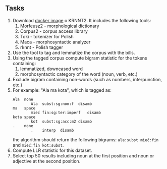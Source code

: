 ## Tasks

1. Download [docker image](https://hub.docker.com/r/djstrong/krnnt2) o KRNNT2. It includes the following tools:
   1. Morfeusz2 - morphological dictionary
   1. Corpus2 - corpus access library
   1. Toki - tokenizer for Polish
   1. Maca - morphosyntactic analyzer
   1. rknnt - Polish tagger
1. Use the tool to tag and lemmatize the corpus with the bills.
1. Using the tagged corpus compute bigram statistic for the tokens containing:
   1. lemmatized, downcased word
   1. morphosyntactic category of the word (noun, verb, etc.)
1. Exclude bigram containing non-words (such as numbers, interpunction, etc.)
1. For example: "Ala ma kota", which is tagged as:
   ```
   Ala	none
           Ala	subst:sg:nom:f	disamb
   ma	space
           mieć	fin:sg:ter:imperf	disamb
   kota	space
           kot	subst:sg:acc:m2	disamb
   .	none
           .	interp	disamb
   ```
   the algorithm should return the following bigrams: `ala:subst mieć:fin` and `mieć:fin kot:subst`.
1. Compute LLR statistic for this dataset.
1. Select top 50 results including noun at the first position and noun or adjective at the second position.